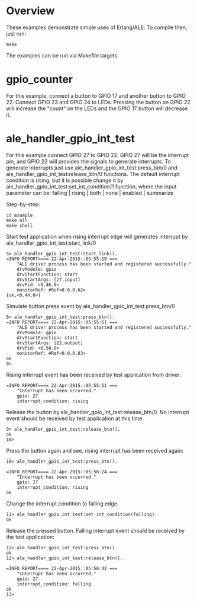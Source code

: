 # Overview

These examples demonstrate simple uses of Erlang/ALE. To compile then, just
run:

    make

The examples can be run via Makefile targets.

# gpio_counter

For this example, connect a button to GPIO 17 and another button to GPIO 22.
Connect GPIO 23 and GPIO 24 to LEDs. Pressing the button on GPIO 22 will increase
the "count" on the LEDs and the GPIO 17 button will decrease it.

# ale_handler_gpio_int_test

For this example connect GPIO 27 to GPIO 22. GPIO 27 will be the interrupt pin,
and GPIO 22 will provides the signals to generate interrupts.
To generate interrupts just use ale_handler_gpio_int_test:press_btn/0 and ale_handler_gpio_int_test:release_btn/0
functions.
The default interrupt condition is rising, but it is possible change it by
ale_handler_gpio_int_test:set_int_condition/1 function, where the input parameter can be:
falling | rising | both | none | enabled | summarize

Step-by-step:

	cd example
	make all
	make shell

Start test application when rising interrupt edge will generates interrupt by ale_handler_gpio_int_test:start_link/0
	
	5> ale_handler_gpio_int_test:start_link().
	=INFO REPORT==== 22-Apr-2015::05:55:19 ===
	    "ALE driver process has been started and registered successfully."
	    drvModule: gpio
	    drvStartFunction: start
	    drvStartArgs: [27,input]
	    drvPid: <0.46.0>
	    monitorRef: #Ref<0.0.0.62>
	{ok,<0.44.0>}
	
Simulate button press event by 
	ale_handler_gpio_int_test:press_btn/0
	
	8> ale_handler_gpio_int_test:press_btn().
	=INFO REPORT==== 22-Apr-2015::05:55:51 ===
	    "ALE driver process has been started and registered successfully."
	    drvModule: gpio
	    drvStartFunction: start
	    drvStartArgs: [22,output]
	    drvPid: <0.50.0>
	    monitorRef: #Ref<0.0.0.83>
	ok
	9>
Rising interrupt event has been received by test application from driver:

	=INFO REPORT==== 22-Apr-2015::05:55:51 ===
	    "Interrupt has been occurred."
	    gpio: 27
	    interrupt_condition: rising

Release the button by ale_handler_gpio_int_test:release_btn/0. No interrupt event should be received by test application at this time.
	
	9> ale_handler_gpio_int_test:release_btn().
	ok
	10>
	
Press the button again and see, rising interrupt has been received again:

	10> ale_handler_gpio_int_test:press_btn().
	
	=INFO REPORT==== 22-Apr-2015::05:56:24 ===
	    "Interrupt has been occurred."
	    gpio: 27
	    interrupt_condition: rising
	ok

Change the interrupt condition to falling edge.

	11> ale_handler_gpio_int_test:set_int_condition(falling).
	ok

Release the pressed button. Falling interrupt event should be received by the test application:

	12> ale_handler_gpio_int_test:press_btn().
	ok
	12> ale_handler_gpio_int_test:release_btn().
	
	=INFO REPORT==== 22-Apr-2015::05:56:42 ===
	    "Interrupt has been occurred."
	    gpio: 27
	    interrupt_condition: falling
	ok
	13>
